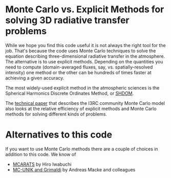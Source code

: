 # Monte Carlo vs. Explicit Methods for solving 3D radiative transfer problems #

While we hope you find this code useful it is not always the right tool for the job. That's because the code uses Monte Carlo techniques to solve the equation describing three-dimensional radiative transfer in the atmosphere. The alternative is to use explicit methods. Depending on the quantities you need to compute (domain-averaged fluxes, say, vs. spatially-resolved intensity) one method or the other can be hundreds of times faster at achieving a given accuracy.

The most widely-used explicit method in the atmospheric sciences is the Spherical Harmonics Discrete Ordinates Method, or [SHDOM](http://nit.colorado.edu/shdom.html).

The [technical paper](http://www.cdc.noaa.gov/people/robert.pincus/Papers/3DRT-Models/) that describes the I3RC community Monte Carlo model also looks at the relative efficiency of explicit methods and Monte Carlo methods for solving different kinds of problems.

# Alternatives to this code #

If you want to use Monte Carlo methods there are a couple of choices in addition to this code. We know of
  * [MCARATS](http://www.geocities.jp/null2unity/mcarats/) by Hiro Iwabuchi
  * [MC-UNIK and Grimaldi](http://www.ifm-geomar.de/index.php?id=981) by Andreas Macke and colleagues